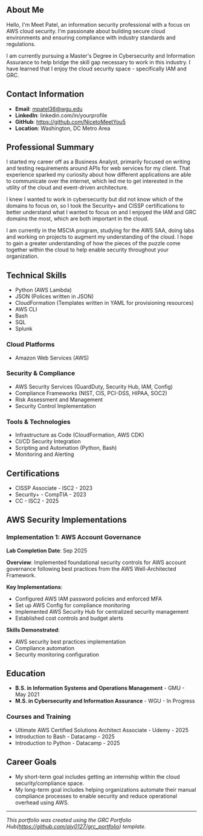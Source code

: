 ## About Me

Hello, I'm Meet Patel, an information security professional with a focus on AWS cloud security. I'm passionate about building secure cloud environments and ensuring compliance with industry standards and regulations.

I am currently pursuing a Master's Degree in Cybersecurity and Information Assurance to help bridge the skill gap necessary to work in this industry. I have learned that I enjoy the cloud security space - specifically IAM and GRC.

## Contact Information

- **Email**: mpatel36@wgu.edu
- **LinkedIn**: linkedin.com/in/yourprofile 
- **GitHub**: https://github.com/NicetoMeetYou5
- **Location**: Washington, DC Metro Area

## Professional Summary

I started my career off as a Business Analyst, primarily focused on writing and testing requirements around APIs for web services for my client. That experience sparked my curiosity about how different applications are able to communicate over the internet, which led me to get interested in the utility of the cloud and event-driven architecture.

I knew I wanted to work in cybersecurity but did not know which of the domains to focus on, so I took the Security+ and CISSP certifications to better understand what I wanted to focus on and I enjoyed the IAM and GRC domains the most, which are both important in the cloud.

I am currently in the MSCIA program, studying for the AWS SAA, doing labs and working on projects to augment my understanding of the cloud. I hope to gain a greater understanding of how the pieces of the puzzle come together within the cloud to help enable security throughout your organization.

## Technical Skills
- Python (AWS Lambda)
- JSON (Polices written in JSON)
- CloudFormation (Templates written in YAML for provisioning resources)
- AWS CLI 
- Bash
- SQL
- Splunk
  
### Cloud Platforms
- Amazon Web Services (AWS)

### Security & Compliance
- AWS Security Services (GuardDuty, Security Hub, IAM, Config)
- Compliance Frameworks (NIST, CIS, PCI-DSS, HIPAA, SOC2)
- Risk Assessment and Management
- Security Control Implementation

### Tools & Technologies
- Infrastructure as Code (CloudFormation, AWS CDK)
- CI/CD Security Integration
- Scripting and Automation (Python, Bash)
- Monitoring and Alerting

## Certifications
- CISSP Associate - ISC2 - 2023
- Security+ - CompTIA - 2023
- CC - ISC2 - 2025

## AWS Security Implementations

### Implementation 1: AWS Account Governance

**Lab Completion Date**: Sep 2025

**Overview**: Implemented foundational security controls for AWS account governance following best practices from the AWS Well-Architected Framework.

**Key Implementations**:
- Configured AWS IAM password policies and enforced MFA
- Set up AWS Config for compliance monitoring
- Implemented AWS Security Hub for centralized security management
- Established cost controls and budget alerts

**Skills Demonstrated**:
- AWS security best practices implementation
- Compliance automation
- Security monitoring configuration

## Education

- **B.S. in Information Systems and Operations Management** - GMU - May 2021
- **M.S. in Cybersecurity and Information Assurance** - WGU - In Progress

### Courses and Training
- Ultimate AWS Certified Solutions Architect Associate - Udemy - 2025
- Introduction to Bash - Datacamp - 2025
- Introduction to Python - Datacamp - 2025

## Career Goals
- My short-term goal includes getting an internship within the cloud security/compliance space.
- My long-term goal includes helping organizations automate their manual compliance processes to enable security and reduce operational overhead using AWS. 

---

*This portfolio was created using the GRC Portfolio Hub(https://github.com/ajy0127/grc_portfolio) template.* 
